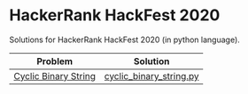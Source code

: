 # HackerRank HackFest 2020
Solutions for HackerRank HackFest 2020 (in python language).

| Problem | Solution |
|:--:|:--:|
| [Cyclic Binary String](https://www.hackerrank.com/contests/hackerrank-hackfest-2020/challenges/cyclic-binary-string) | [cyclic_binary_string.py](cyclic_binary_string.py)
